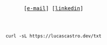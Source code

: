 <div align="center">

<p align="center">
    <samp>
      [<a href="mailto:contact@lucascastro.dev">e-mail</a>]
      [<a href="https://linkedin.com/in/lucascastrodev">linkedin</a>]
    </samp>
</p>

<h2></h2><br>

```
curl -sL https://lucascastro.dev/txt
```
</div>
